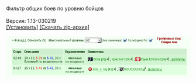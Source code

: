 Фильтр общих боев по уровню бойцов
<br>
<br>
Версия: 1.13-030219
<br>
[[Установить]](https://raw.githubusercontent.com/MyRequiem/comfortablePlayingInGW/master/separatedScripts/CommonBattleFilter/commonBattleFilter.user.js) [[Скачать zip-архив]](https://raw.githubusercontent.com/MyRequiem/comfortablePlayingInGW/master/separatedScripts/CommonBattleFilter/commonBattleFilter.user.js.zip)
<br>
<br>
![CommonBattleFilter](https://raw.githubusercontent.com/MyRequiem/comfortablePlayingInGW/master/imgs/CommonBattleFilter/screen.png)
<br>

